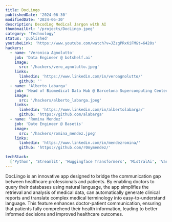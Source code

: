 ```yaml
---
title: DocLingo
publishedDate: '2024-06-30'
modifiedDate: '2024-06-30'
description: Decoding Medical Jargon with AI
thumbnailUrl: '/projects/DocLingo.jpeg'
category: 'Technology'
status: 'published'
youtubeLink: 'https://www.youtube.com/watch?v=JZzgPRxKiFM&t=6420s'
hackers:
  - name: 'Veronica Agnolutto'
    job: 'Data Engineer @ botshelf.ai'
    image:
      src: '/hackers/vero_agnolutto.jpeg'
    links:
      linkedin: 'https://www.linkedin.com/in/veroagnolutto/'
      github: ''
  - name: 'Alberto Labarga'
    job: 'Head of Biomedical Data Hub @ Barcelona Supercomputing Center'
    image:
      src: '/hackers/alberto_labarga.jpeg'
    links:
      linkedin: 'https://www.linkedin.com/in/albertolabarga/'
      github: 'https://github.com/alabarga'
  - name: 'Romina Mendez'
    job: 'Date Engineer @ Basetis'
    image:
      src: '/hackers/romina_mendez.jpeg'
    links:
      linkedin: 'https://www.linkedin.com/in/mendezromina/'
      github: 'https://github.com/r0mymendez/'

techStack:
  ['Python', 'Streamlit', 'Huggingface Transformers', 'MistralAi', 'VannaAI']
---
```


DocLingo is an innovative app designed to bridge the communication gap between healthcare professionals and patients. By enabling doctors to query their databases using natural language, the app simplifies the retrieval and analysis of medical data, can automatically generate clinical reports and translate complex medical terminology into easy-to-understand language. This feature enhances doctor-patient communication, ensuring that patients fully comprehend their health information, leading to better informed decisions and improved healthcare outcomes.

<YouTube id="JZzgPRxKiFM" timestamp="6420" thumbnail="/projects/DocLingo.jpeg"/>
